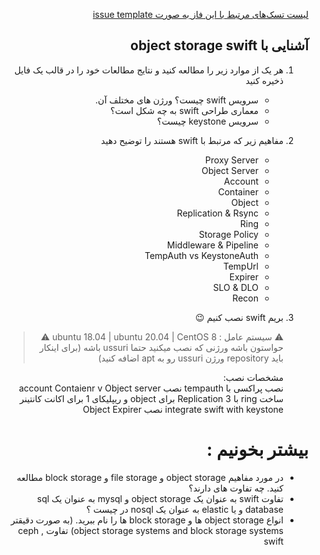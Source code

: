



<div dir="rtl" text-align='right'>

[لیست تسک‌های مرتبط با این فاز به صورت issue template](./issue-Phase02.md)

## آشنایی با object storage swift
 1. هر یک از موارد زیر را مطالعه کنید و نتایج مطالعات خود را در قالب یک فایل ذخیره کنید
    - سرویس swift چیست؟ ورژن های مختلف آن.
    - معماری طراحی  swift به چه شکل است؟
    - سرویس keystone چیست؟

 1. مفاهیم زیر که مرتبط با swift هستند را توضیح دهید
    - Proxy Server
    - Object Server
    - Account
    - Container
    - Object
    - Replication & Rsync
    - Ring
    - Storage Policy
    - Middleware & Pipeline
    - TempAuth vs KeystoneAuth
    - TempUrl
    - Expirer
    - SLO & DLO
    - Recon

1. بریم swift نصب کنیم :wink:
    > :warning: سیستم عامل : ubuntu 18.04  | ubuntu 20.04 | CentOS 8
    > :warning: حواستون باشه ورژنی که نصب میکنید حتما ussuri باشه (برای اینکار باید repository ورژن ussuri رو به apt اضافه کنید)

    مشخصات نصب:  
    نصب پراکسی با tempauth
    نصب account Contaienr v Object server
    ساخت ring با  Replication 3 برای object و ریپلیکای 1 برای اکانت کانتینر
    integrate swift with keystone
    نصب Object Expirer
    
# بیشتر بخونیم :
  - در مورد مفاهیم object storage و file storage  و block storage  مطالعه کنید. چه تفاوت های دارند؟
  - تفاوت swift  به عنوان یک  object storage   و mysql  به عنوان یک sql database و یا elastic به عنوان یک nosql در چیست ؟
  - انواع object storage  ها و block storage ها را نام ببرید. (به صورت دقیقتر  object storage systems and block storage systems)
    تفاوت ceph , swift
</div>
